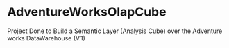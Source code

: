 # AdventureWorksOlapCube
Project Done to Build a Semantic Layer (Analysis Cube) over the Adventure works DataWarehouse (V.1)
